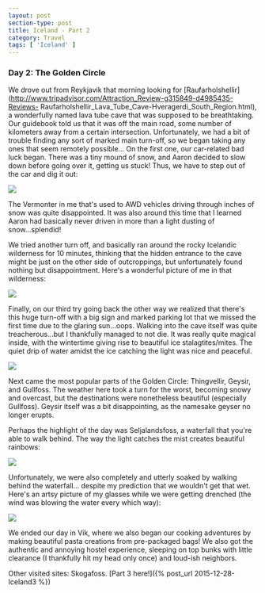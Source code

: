 ```yaml
---
layout: post
section-type: post
title: Iceland - Part 2
category: Travel
tags: [ 'Iceland' ]
---
```


### Day 2: The Golden Circle

We drove out from Reykjavik that morning looking for
[Raufarholshellir](http://www.tripadvisor.com/Attraction_Review-g315849-d4985435-Reviews-
Raufarholshellir_Lava_Tube_Cave-Hveragerdi_South_Region.html), a wonderfully named lava
tube cave that was supposed to be breathtaking. Our guidebook told us that it was off the main road,
some number of kilometers away from a certain intersection. Unfortunately,
we had a bit of trouble finding any
sort of marked main turn-off, so we began taking any ones that seem remotely possible...
On the first one, our car-related bad luck began. There was a tiny mound of
snow, and Aaron decided to slow down before going over it, getting us stuck!
Thus, we have to step out of the car and dig it out:

![](https://dl.dropboxusercontent.com/s/2mcv8cj9p7bjfz5/Day%202%20-%20Stuck%20%281%29.JPG?dl=0)

The Vermonter in me that's used to AWD vehicles driving through inches of snow was quite disappointed.
It was also around this time that I learned Aaron had basically never driven in more than a
light dusting of snow...splendid!

We tried another turn off, and basically ran around the rocky Icelandic wilderness for 10 minutes,
thinking that the hidden entrance to the cave might be just on the other side of outcroppings, but
unfortunately found nothing but disappointment. Here's a wonderful picture of me in that wilderness:

![](https://dl.dropboxusercontent.com/s/tqb52p98wnzuohl/IMG_4510.JPG?dl=0)

Finally, on our third try going back the other way we realized that there's this huge turn-off
with a big sign and marked parking lot that we missed the first time due to the glaring sun...oops.
Walking into the cave itself was quite treacherous...but I thankfully managed to not die.
It was really quite magical inside, with the wintertime giving rise to beautiful
ice stalagtites/mites. The quiet drip of water amidst the ice catching the light was nice and
peaceful.

![](https://dl.dropboxusercontent.com/s/slk8d7zl29b3ksu/P1010604.JPG?dl=0)

Next came the most popular parts of the Golden Circle: Thingvellir, Geysir, and Gullfoss.
The weather here took a turn for the worst, becoming snowy and overcast, but the destinations were
nonetheless beautiful (especially Gullfoss). Geysir itself was a bit disappointing, as the namesake
geyser no longer erupts.

Perhaps the highlight of the day was Seljalandsfoss, a waterfall that you're able to walk behind.
The way the light catches the mist creates beautiful rainbows:

![](https://dl.dropboxusercontent.com/s/h5by7spl8nr8dwd/P1010756.JPG?dl=0)

Unfortunately, we were also completely and utterly soaked by walking behind the waterfall...
despite my prediction that we wouldn't get that wet. Here's an artsy picture of my glasses
while we were getting drenched (the wind was blowing the water every which way):

![](https://dl.dropboxusercontent.com/s/r3ge38j6o1tlxrc/P1010760.JPG?dl=0)

We ended our day in Vik, where we also began our cooking adventures by making beautiful pasta creations
from pre-packaged bags! We also got the authentic and annoying hostel experience, sleeping on top
bunks with little clearance (I thankfully hit my head only once) and loud-ish neighbors.

Other visited sites: Skogafoss. [Part 3 here!]({% post_url 2015-12-28-Iceland3 %})